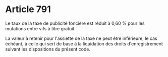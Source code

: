 # Article 791

Le taux de la taxe de publicité foncière est réduit à 0,60 % pour les mutations entre vifs à titre gratuit.

La valeur à retenir pour l'assiette de la taxe ne peut être inférieure, le cas échéant, à celle qui sert de base à la
liquidation des droits d'enregistrement suivant les dispositions du présent code.

